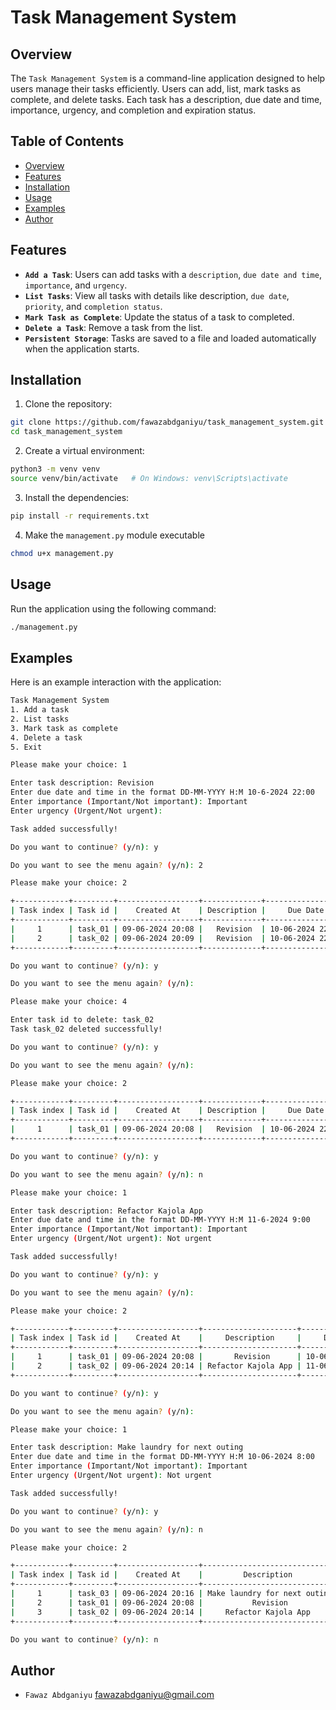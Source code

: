 # Task Management System
## Overview
The `Task Management System` is a command-line application designed to help users manage their tasks efficiently. Users can add, list, mark tasks as complete, and delete tasks. Each task has a description, due date and time, importance, urgency, and completion and expiration status.

## Table of Contents
- [Overview](#overview)
- [Features](#features)
- [Installation](#installation)
- [Usage](#usage)
- [Examples](#examples)
- [Author](#author)

## Features
- **`Add a Task`**: Users can add tasks with a `description`, `due date and time`, `importance`, and `urgency`.
- **`List Tasks`**: View all tasks with details like description, `due date`, `priority`, and `completion status`.
- **`Mark Task as Complete`**: Update the status of a task to completed.
- **`Delete a Task`**: Remove a task from the list.
- **`Persistent Storage`**: Tasks are saved to a file and loaded automatically when the application starts.

## Installation
1. Clone the repository:
```bash
git clone https://github.com/fawazabdganiyu/task_management_system.git
cd task_management_system
```

2. Create a virtual environment:
```bash
python3 -m venv venv
source venv/bin/activate   # On Windows: venv\Scripts\activate
```

3. Install the dependencies:
```bash
pip install -r requirements.txt
```

4. Make the `management.py` module executable
```bash
chmod u+x management.py
```

## Usage
Run the application using the following command:
```bash
./management.py
```

## Examples
Here is an example interaction with the application:
```bash
Task Management System
1. Add a task
2. List tasks
3. Mark task as complete
4. Delete a task
5. Exit

Please make your choice: 1

Enter task description: Revision
Enter due date and time in the format DD-MM-YYYY H:M 10-6-2024 22:00
Enter importance (Important/Not important): Important
Enter urgency (Urgent/Not urgent):

Task added successfully!

Do you want to continue? (y/n): y

Do you want to see the menu again? (y/n): 2

Please make your choice: 2

+------------+---------+------------------+-------------+------------------+---------------+---------+
| Task index | Task id |    Created At    | Description |     Due Date     |     Status    | Expired |
+------------+---------+------------------+-------------+------------------+---------------+---------+
|     1      | task_01 | 09-06-2024 20:08 |   Revision  | 10-06-2024 22:00 | Not Completed |    No   |
|     2      | task_02 | 09-06-2024 20:09 |   Revision  | 10-06-2024 22:00 | Not Completed |    No   |
+------------+---------+------------------+-------------+------------------+---------------+---------+

Do you want to continue? (y/n): y

Do you want to see the menu again? (y/n):

Please make your choice: 4

Enter task id to delete: task_02
Task task_02 deleted successfully!

Do you want to continue? (y/n): y

Do you want to see the menu again? (y/n):

Please make your choice: 2

+------------+---------+------------------+-------------+------------------+---------------+---------+
| Task index | Task id |    Created At    | Description |     Due Date     |     Status    | Expired |
+------------+---------+------------------+-------------+------------------+---------------+---------+
|     1      | task_01 | 09-06-2024 20:08 |   Revision  | 10-06-2024 22:00 | Not Completed |    No   |
+------------+---------+------------------+-------------+------------------+---------------+---------+

Do you want to continue? (y/n): y

Do you want to see the menu again? (y/n): n

Please make your choice: 1

Enter task description: Refactor Kajola App
Enter due date and time in the format DD-MM-YYYY H:M 11-6-2024 9:00
Enter importance (Important/Not important): Important
Enter urgency (Urgent/Not urgent): Not urgent

Task added successfully!

Do you want to continue? (y/n): y

Do you want to see the menu again? (y/n):

Please make your choice: 2

+------------+---------+------------------+---------------------+------------------+---------------+---------+
| Task index | Task id |    Created At    |     Description     |     Due Date     |     Status    | Expired |
+------------+---------+------------------+---------------------+------------------+---------------+---------+
|     1      | task_01 | 09-06-2024 20:08 |       Revision      | 10-06-2024 22:00 | Not Completed |    No   |
|     2      | task_02 | 09-06-2024 20:14 | Refactor Kajola App | 11-06-2024 09:00 | Not Completed |    No   |
+------------+---------+------------------+---------------------+------------------+---------------+---------+

Do you want to continue? (y/n): y

Do you want to see the menu again? (y/n):

Please make your choice: 1

Enter task description: Make laundry for next outing
Enter due date and time in the format DD-MM-YYYY H:M 10-06-2024 8:00
Enter importance (Important/Not important): Important
Enter urgency (Urgent/Not urgent): Not urgent

Task added successfully!

Do you want to continue? (y/n): y

Do you want to see the menu again? (y/n): n

Please make your choice: 2

+------------+---------+------------------+------------------------------+------------------+---------------+---------+
| Task index | Task id |    Created At    |         Description          |     Due Date     |     Status    | Expired |
+------------+---------+------------------+------------------------------+------------------+---------------+---------+
|     1      | task_03 | 09-06-2024 20:16 | Make laundry for next outing | 10-06-2024 08:00 | Not Completed |    No   |
|     2      | task_01 | 09-06-2024 20:08 |           Revision           | 10-06-2024 22:00 | Not Completed |    No   |
|     3      | task_02 | 09-06-2024 20:14 |     Refactor Kajola App      | 11-06-2024 09:00 | Not Completed |    No   |
+------------+---------+------------------+------------------------------+------------------+---------------+---------+

Do you want to continue? (y/n): n
```

## Author
- `Fawaz Abdganiyu` <fawazabdganiyu@gmail.com>
